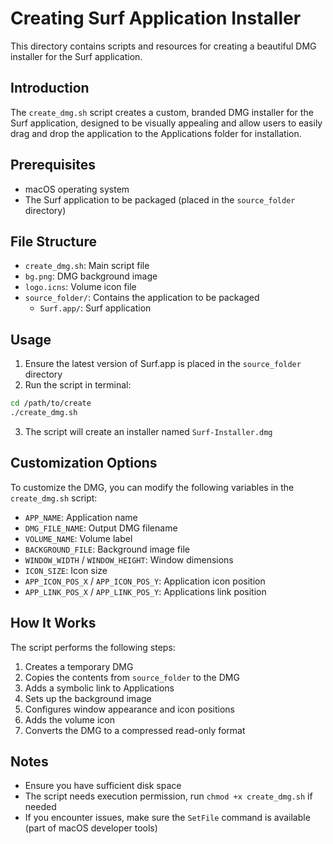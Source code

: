 # Creating Surf Application Installer

This directory contains scripts and resources for creating a beautiful DMG installer for the Surf application.

## Introduction

The `create_dmg.sh` script creates a custom, branded DMG installer for the Surf application, designed to be visually appealing and allow users to easily drag and drop the application to the Applications folder for installation.

## Prerequisites

- macOS operating system
- The Surf application to be packaged (placed in the `source_folder` directory)

## File Structure

- `create_dmg.sh`: Main script file
- `bg.png`: DMG background image
- `logo.icns`: Volume icon file
- `source_folder/`: Contains the application to be packaged
  - `Surf.app/`: Surf application

## Usage

1. Ensure the latest version of Surf.app is placed in the `source_folder` directory
2. Run the script in terminal:

```bash
cd /path/to/create
./create_dmg.sh
```

3. The script will create an installer named `Surf-Installer.dmg`

## Customization Options

To customize the DMG, you can modify the following variables in the `create_dmg.sh` script:

- `APP_NAME`: Application name
- `DMG_FILE_NAME`: Output DMG filename
- `VOLUME_NAME`: Volume label
- `BACKGROUND_FILE`: Background image file
- `WINDOW_WIDTH` / `WINDOW_HEIGHT`: Window dimensions
- `ICON_SIZE`: Icon size
- `APP_ICON_POS_X` / `APP_ICON_POS_Y`: Application icon position
- `APP_LINK_POS_X` / `APP_LINK_POS_Y`: Applications link position

## How It Works

The script performs the following steps:

1. Creates a temporary DMG
2. Copies the contents from `source_folder` to the DMG
3. Adds a symbolic link to Applications
4. Sets up the background image
5. Configures window appearance and icon positions
6. Adds the volume icon
7. Converts the DMG to a compressed read-only format

## Notes

- Ensure you have sufficient disk space
- The script needs execution permission, run `chmod +x create_dmg.sh` if needed
- If you encounter issues, make sure the `SetFile` command is available (part of macOS developer tools)
